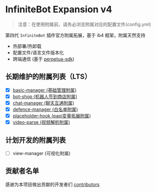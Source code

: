 # InfiniteBot Expansion v4

> 注意：在使用附属前，请务必浏览附属对应的配置文件(config.yml)

第四代 `InfiniteBot` 插件官方附属拓展，基于 ib4 框架，附属天然支持

- 热部署/热卸载
- 配置文件/语言文件版本化
- 跨端通信 (基于 [perpetua-sdk](https://github.com/IUnlimit/perpetua-sdk-for-java))

## 长期维护的附属列表（LTS）

- [x] [basic-manager (基础管理附属)](./basic-manager)
- [x] [bot-shop (机器人签到商店附属)](./bot-shop)
- [x] [chat-manager (聊天互通附属)](./chat-manager)
- [x] [defence-manager (白名单附属)](./defence-manager)
- [x] [placeholder-hook (papi变量拓展附属)](./placeholder-hook)
- [x] [video-parse (视频解析附属)](./video-parse)

## 计划开发的附属列表

- [ ] view-manager (可视化附属)

## 贡献者名单

感谢为本项目做出贡献的开发者们 [contributors](https://github.com/IllTamer/infinitebot4-expansion/graphs/contributors)